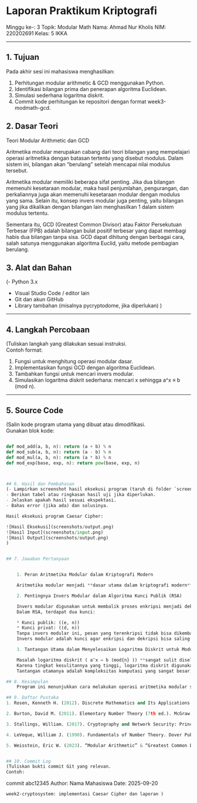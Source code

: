 # Laporan Praktikum Kriptografi
Minggu ke-: 3 
Topik: Modular Math
Nama: Ahmad Nur Kholis
NIM: 220202691
Kelas: 5 IKKA  

---

## 1. Tujuan
Pada akhir sesi ini mahasiswa menghasilkan:

1. Perhitungan modular arithmetic & GCD menggunakan Python.
2. Identifikasi bilangan prima dan penerapan algoritma Euclidean.
3. Simulasi sederhana logaritma diskrit.
4. Commit kode perhitungan ke repositori dengan format week3-modmath-gcd.

## 2. Dasar Teori
Teori Modular Arithmetic dan GCD

Aritmetika modular merupakan cabang dari teori bilangan yang mempelajari operasi aritmetika dengan batasan tertentu yang disebut modulus. Dalam sistem ini, bilangan akan “berulang” setelah mencapai nilai modulus tersebut. 

Aritmetika modular memiliki beberapa sifat penting. Jika dua bilangan memenuhi kesetaraan modular, maka hasil penjumlahan, pengurangan, dan perkaliannya juga akan memenuhi kesetaraan modular dengan modulus yang sama. Selain itu, konsep invers modular juga penting, yaitu bilangan yang jika dikalikan dengan bilangan lain menghasilkan 1 dalam sistem modulus tertentu.

Sementara itu, GCD (Greatest Common Divisor) atau Faktor Persekutuan Terbesar (FPB) adalah bilangan bulat positif terbesar yang dapat membagi habis dua bilangan tanpa sisa. GCD dapat dihitung dengan berbagai cara, salah satunya menggunakan algoritma Euclid, yaitu metode pembagian berulang.

## 3. Alat dan Bahan
(- Python 3.x  
- Visual Studio Code / editor lain  
- Git dan akun GitHub  
- Library tambahan (misalnya pycryptodome, jika diperlukan)  )

---

## 4. Langkah Percobaan
(Tuliskan langkah yang dilakukan sesuai instruksi.  
Contoh format:
1. Fungsi untuk menghitung operasi modular dasar.
2. Implementasikan fungsi GCD dengan algoritma Euclidean.
3. Tambahkan fungsi untuk mencari invers modular.
4. Simulasikan logaritma diskrit sederhana: mencari x sehingga a^x ≡ b (mod n).
---

## 5. Source Code
(Salin kode program utama yang dibuat atau dimodifikasi.  
Gunakan blok kode:

```python

def mod_add(a, b, n): return (a + b) % n
def mod_sub(a, b, n): return (a - b) % n
def mod_mul(a, b, n): return (a * b) % n
def mod_exp(base, exp, n): return pow(base, exp, n)



## 6. Hasil dan Pembahasan
(- Lampirkan screenshot hasil eksekusi program (taruh di folder `screenshots/`).  
- Berikan tabel atau ringkasan hasil uji jika diperlukan.  
- Jelaskan apakah hasil sesuai ekspektasi.  
- Bahas error (jika ada) dan solusinya. 

Hasil eksekusi program Caesar Cipher:

![Hasil Eksekusi](screenshots/output.png)
![Hasil Input](screenshots/input.png)
![Hasil Output](screenshots/output.png)
)


## 7. Jawaban Pertanyaan


    1. Peran Aritmetika Modular dalam Kriptografi Modern

    Aritmetika modular menjadi **dasar utama dalam kriptografi modern** karena digunakan untuk menjaga keamanan data melalui operasi bilangan besar yang sulit dibalik. Dalam sistem seperti **RSA**, **Diffie–Hellman**, dan **ElGamal**, semua perhitungan (seperti enkripsi dan dekripsi) dilakukan dengan operasi modular, misalnya ( c = m^e \mod n ).

    2. Pentingnya Invers Modular dalam Algoritma Kunci Publik (RSA)

    Invers modular digunakan untuk membalik proses enkripsi menjadi dekripsi.
    Dalam RSA, terdapat dua kunci:

    * Kunci publik: ((e, n))
    * Kunci privat: ((d, n))
    Tanpa invers modular ini, pesan yang terenkripsi tidak bisa dikembalikan ke bentuk aslinya.
    Invers modular adalah kunci agar enkripsi dan dekripsi bisa saling membatalkan dengan aman.

    3. Tantangan Utama dalam Menyelesaikan Logaritma Diskrit untuk Modulus Besar

    Masalah logaritma diskrit ( a^x = b (mod{n} )) **sangat sulit diselesaikan** jika modulus ( n ) besar. Tidak ada algoritma efisien untuk menemukan ( x ) dengan cepat ketika ( n ) memiliki ratusan atau ribuan bit.
    Karena tingkat kesulitannya yang tinggi, logaritma diskrit digunakan sebagai dasar keamanan pada sistem seperti Diffie–HellmanlGamal
    Tantangan utamanya adalah kompleksitas komputasi yang sangat besar, sehingga membuat sistem kriptografi menjadi aman.

## 8. Kesimpulan
    Program ini menunjukkan cara melakukan operasi aritmetika modular seperti tambah, kali, dan pangkat menggunakan Python. Fungsi gcd digunakan untuk mencari FPB, sedangkan modinv mencari invers modular. Ada juga discrete_log untuk mencari nilai eksponen pada persamaan modular. Secara umum, program ini membantu memahami penerapan dasar modular arithmetic dan GCD dalam pemrograman.    

## 9. Daftar Pustaka
1. Rosen, Kenneth H. (2012). Discrete Mathematics and Its Applications (7th ed.). McGraw-Hill.

2. Burton, David M. (2011). Elementary Number Theory (7th ed.). McGraw-Hill.

3. Stallings, William. (2017). Cryptography and Network Security: Principles and Practice (7th ed.). Pearson.

4. LeVeque, William J. (1990). Fundamentals of Number Theory. Dover Publications.

5. Weisstein, Eric W. (2023). “Modular Arithmetic” & “Greatest Common Divisor,” MathWorld – A Wolfram Web Resource. https://mathworld.wolfram.com


## 10. Commit Log
(Tuliskan bukti commit Git yang relevan.  
Contoh:
```
commit abc12345
Author: Nama Mahasiswa <email>
Date:   2025-09-20

    week2-cryptosystem: implementasi Caesar Cipher dan laporan )
```

